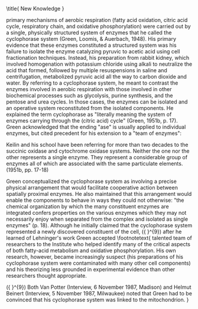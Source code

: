 \title{
New Knowledge
}

primary mechanisms of aerobic respiration (fatty acid oxidation, citric acid cycle, respiratory chain, and oxidative phosphorylation) were carried out by a single, physically structured system of enzymes that he called the cyclophorase system (Green, Loomis, \& Auerbach, 1948). His primary evidence that these enzymes constituted a structured system was his failure to isolate the enzyme catalyzing pyruvic to acetic acid using cell fractionation techniques. Instead, his preparation from rabbit kidney, which involved homogenation with potassium chloride using alkali to neutralize the acid that formed, followed by multiple resuspensions in saline and centrifugation, metabolized pyruvic acid all the way to carbon dioxide and water. By referring to a cyclophorase system, he meant to contrast the enzymes involved in aerobic respiration with those involved in other biochemical processes such as glycolysis, purine synthesis, and the pentose and urea cycles. In those cases, the enzymes can be isolated and an operative system reconstituted from the isolated components. He explained the term cyclophorase as "literally meaning the system of enzymes carrying through the (citric acid) cycle" (Green, 1951b, p. 17). Green acknowledged that the ending "ase" is usually applied to individual enzymes, but cited precedent for his extension to a "team of enzymes":

Keilin and his school have been referring for more than two decades to the succinic oxidase and cytochrome oxidase systems. Neither the one nor the other represents a single enzyme. They represent a considerable group of enzymes all of which are associated with the same particulate elements. (1951b, pp. 17-18)

Green conceptualized the cyclophorase system as involving a precise physical arrangement that would facilitate cooperative action between spatially proximal enzymes. He also maintained that this arrangement would enable the components to behave in ways they could not otherwise: "the chemical organization by which the many constituent enzymes are integrated confers properties on the various enzymes which they may not necessarily enjoy when separated from the complex and isolated as single enzymes" (p. 18). Although he initially claimed that the cyclophorase system represented a newly discovered constituent of the cell, \({ }^{9}\) after he learned of Lehninger's work Green accepted
\footnotetext{
talented team of researchers to the Institute who helped identify many of the critical aspects of both fatty-acid metabolism and oxidative phosphorylation. His own research, however, became increasingly suspect (his preparations of his cyclophorase system were contaminated with many other cell components) and his theorizing less grounded in experimental evidence than other researchers thought appropriate.

\({ }^{9}\) Both Van Potter (Interview, 6 November 1987, Madison) and Helmut Beinert (Interview, 5 November 1987, Milwaukee) noted that Green had to be convinced that his cyclophorase system was linked to the mitochondrion.
}